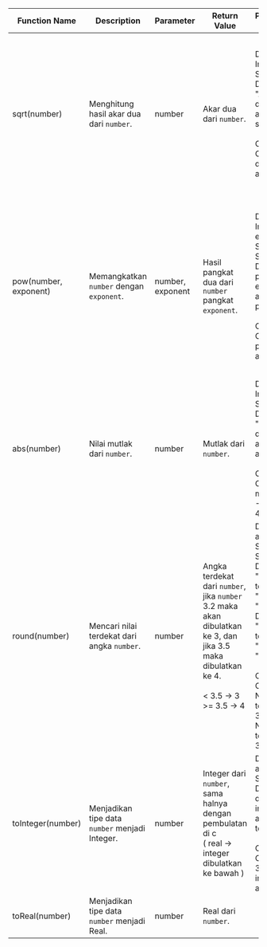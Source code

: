 | Function Name         	| Description                                    	| Parameter        	| Return Value                                                                                                                                       	| Pseudocode Example                                                                                                                                                                                                                                              	| Pseudocode Example 2                                                                                                                                                                     	|
|-----------------------	|------------------------------------------------	|------------------	|----------------------------------------------------------------------------------------------------------------------------------------------------	|-----------------------------------------------------------------------------------------------------------------------------------------------------------------------------------------------------------------------------------------------------------------	|------------------------------------------------------------------------------------------------------------------------------------------------------------------------------------------	|
| sqrt(number)          	| Menghitung hasil akar dua dari `number`.       	| number           	| Akar dua dari `number`.                                                                                                                            	| Declare Integer a<br>Set a = 49<br>Display "Akar dua dari ", a, " adalah ", sqrt(a)<br><br>Contoh Output: Akar dua dari 49 adalah 7                                                                                                                             	| Declare Integer a, akarDua<br>Set a = 49<br>Set akarDua = sqrt(a)<br>Display "Akar dua dari ", a, " adalah ", akarDua<br><br>Contoh Output: Akar dua dari 49 adalah 7                    	|
| pow(number, exponent) 	| Memangkatkan `number` dengan `exponent`.       	| number, exponent 	| Hasil pangkat dua dari `number` pangkat `exponent`.                                                                                                	| Declare Integer a, exp<br>Set a = 2<br>Set exp = 5<br>Display a, " pangkat ", exp, " adalah ", pow(a, exp)<br><br>Contoh Output: 2 pangkat 5 adalah 32                                                                                                          	| Declare Integer a, exp, pangkat<br>Set a = 2<br>Set exp = 5<br>Set pangkat = pow(a, exp)<br>Display a, " pangkat ", exp, " adalah ", pangkat<br><br>Contoh Output: 2 pangkat 5 adalah 32 	|
| abs(number)           	| Nilai mutlak dari `number`.                    	| number           	| Mutlak dari `number`.                                                                                                                              	| Declare Integer a<br>Set a = -49<br>Display "Nilai mutlak dari ", a, " adalah ", abs(a)<br><br>Contoh Output: Nilai mutlak dari -49 adalah 49                                                                                                                   	|                                                                                                                                                                                          	|
| round(number)         	| Mencari nilai terdekat dari angka `number`.    	| number           	| Angka terdekat dari `number`, jika `number` 3.2 maka akan <br>dibulatkan ke 3, dan jika 3.5 maka dibulatkan ke 4.<br><br>< 3.5 -> 3<br>>= 3.5 -> 4 	| Declare Real a, b<br>Set a = 3.2<br>Set b = 3.5<br>Display "Nilai terdekat (a) ", a, " adalah ", round(a)<br>Display "Nilai terdekat (b) ", b, " adalah ", round(b)<br><br>Contoh Output:<br>Nilai terdekat (a) 3.2 adalah 3<br>Nilai terdekat (b) 3.5 adalah 4 	|                                                                                                                                                                                          	|
| toInteger(number)     	| Menjadikan tipe data `number` menjadi Integer. 	| number           	| Integer dari `number`, sama halnya dengan pembulatan di c <br>( real -> integer dibulatkan ke bawah )                                              	| Declare Real a<br>Set a = 3.2<br>Display a, " di dalam integer adalah ", toInteger(a)<br><br>Contoh Output:<br>3.2 di dalam integer adalah 3                                                                                                                    	|                                                                                                                                                                                          	|
| toReal(number)        	| Menjadikan tipe data `number` menjadi Real.    	| number           	| Real dari `number`.                                                                                                                                	|                                                                                                                                                                                                                                                                 	|                                                                                                                                                                                          	|